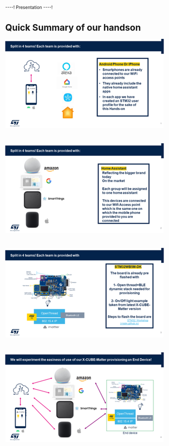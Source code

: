 ----!
Presentation
----!


# Quick Summary of our handson

![theory1](./img/slide1.png)

<br>

![theory1](./img/slide2.png)

<br>

![theory1](./img/slide3.png)

<br>

![theory1](./img/slide4.png)

<br>